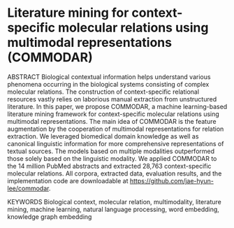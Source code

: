 # Literature mining for context-specific molecular relations using multimodal representations (COMMODAR)

ABSTRACT
Biological contextual information helps understand various phenomena occurring in the biological systems consisting of complex molecular relations. The construction of context-specific relational resources vastly relies on laborious manual extraction from unstructured literature. In this paper, we propose COMMODAR, a machine learning-based literature mining framework for context-specific molecular relations using multimodal representations. The main idea of COMMODAR is the feature augmentation by the cooperation of multimodal representations for relation extraction. We leveraged biomedical domain knowledge as well as canonical linguistic information for more comprehensive representations of textual sources. The models based on multiple modalities outperformed those solely based on the linguistic modality. We applied COMMODAR to the 14 million PubMed abstracts and extracted 28,763 context-specific molecular relations. All corpora, extracted data, evaluation results, and the implementation code are downloadable at https://github.com/jae-hyun-lee/commodar.

KEYWORDS
Biological context, molecular relation, multimodality, literature mining, machine learning, natural language processing, word embedding, knowledge graph embedding
